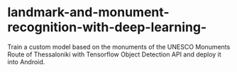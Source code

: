 # landmark-and-monument-recognition-with-deep-learning-
Train a custom model based on the monuments of the UNESCO Monuments Route of Thessaloniki with Tensorflow Object Detection API and deploy it into Android.

